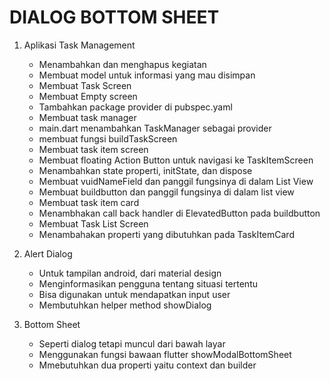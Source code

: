 # DIALOG BOTTOM SHEET

1. Aplikasi Task Management
    - Menambahkan dan menghapus kegiatan
    - Membuat model untuk informasi yang mau disimpan
    - Membuat Task Screen
    - Membuat Empty screen
    - Tambahkan package provider di pubspec.yaml
    - Membuat task manager
    - main.dart menambahkan TaskManager sebagai provider
    - membuat fungsi buildTaskScreen
    - Membuat task item screen
    - Membuat floating Action Button untuk navigasi ke TaskItemScreen
    - Menambahkan state properti, initState, dan dispose
    - Membuat vuidNameField dan panggil fungsinya di dalam List View
    - Membuat buildbutton dan panggil fungsinya di dalam list view
    - Membuat task item card
    - Menambhakan call back handler di ElevatedButton pada buildbutton
    - Membuat Task List Screen
    - Menambahakan properti yang dibutuhkan pada TaskItemCard

2. Alert Dialog
    - Untuk tampilan android, dari material design
    - Menginformasikan pengguna tentang situasi tertentu
    - Bisa digunakan untuk mendapatkan input user
    - Membutuhkan helper method showDialog

4. Bottom Sheet
    - Seperti dialog tetapi muncul dari bawah layar
    - Menggunakan fungsi bawaan flutter showModalBottomSheet
    - Mmebutuhkan dua properti yaitu context dan builder
    
